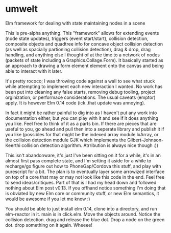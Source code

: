 # umwelt
Elm framework for dealing with state maintaining nodes in a scene

This is pre-alpha anything. This "framework" allows for extending events (node state updates),
triggers (event start/start), collision detection, composite objects and quadtree info for
concave object collision detection (as well as spacially partioning collision detection), drag & drop,
drag handling, and anything else I thought of at the time to a network of nodes (packets of state including a Graphics.Collage.Form).
It basically started as an approach to drawing a form element element onto the canvas and being
able to interact with it later.

It's pretty rococo; I was throwing code against a wall to see what stuck while attempting to
implement each new interaction I wanted. No work has been put into cleaning any false starts,
removing debug tooling, project orginization, or performace considerations.
The usual caveats (emptor) apply. It is however Elm 0.14 code (ick..that update was annoying).

In fact it might be rather painful to dig into as I haven't put any work into documentation either,
but you can play with it and see if it does anything you like. Feel free to think of it as a parts
bin. If there are pieces that are useful to you, go ahead and pull then into a seperate library and
publish it if you like (possibles for that might be the indexed array module IxArray, or the
collision detection module GJK which implements the Gilbert-Johnson-Keerthi collision detection
algorithm. Atrribution is always nice though :))

This isn't abandonware, it's just I've been sitting on it for a while, it's in an almost first
pass complete state, and I'm setting it aside for a while to recharge/go figure out how to PhoneGap/Cordova
this stuff, and play with purescript for a bit. The plan is to eventually layer some arrowized interface
on top of a core that may or may not look like this code in the end.
Feel free to send ideas/critiques. Part of that is I had my head down and followed nothing about Elm
post v0.13. If you offhand notice something I'm doing that is obviated by new Elm core or community stuff,
or new Elm semantics, it would be awesome if you let me know :)

You should be able to just install elm 0.14, clone into a directory, and run elm-reactor in it. main is
in click.elm. Move the objects around. Notice the collision detection. drag and release the blue dot.
Drop a node on the green dot. drop something on it again. Wheeee!
